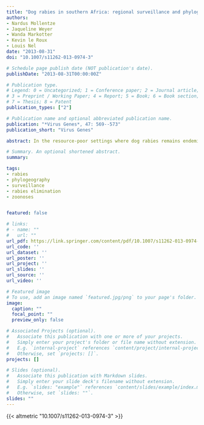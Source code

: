 ```yaml
---
title: "Dog rabies in southern Africa: regional surveillance and phylogeographical analyses are an important component of control and elimination strategies"
authors:
- Nardus Mollentze
- Jaqueline Weyer
- Wanda Markotter
- Kevin le Roux
- Louis Nel
date: "2013-08-31"
doi: "10.1007/s11262-013-0974-3"

# Schedule page publish date (NOT publication's date).
publishDate: "2013-08-31T00:00:00Z"

# Publication type.
# Legend: 0 = Uncategorized; 1 = Conference paper; 2 = Journal article;
# 3 = Preprint / Working Paper; 4 = Report; 5 = Book; 6 = Book section;
# 7 = Thesis; 8 = Patent
publication_types: ["2"]

# Publication name and optional abbreviated publication name.
publication: "*Virus Genes*, 47: 569--573"
publication_short: "Virus Genes"

abstract: In the resource-poor settings where dog rabies remains endemic, the demonstration of a need to divert scarce funds towards exhaustive surveillance activities is no easy task. Here, we investigate a recent case of human rabies in South Africa, which generated much public interest and wide media coverage. One of the factors contributing to the hype was an uncertainty about the geographical origin of the infection. This provided an opportunity to highlight the importance of increased regional surveillance and basic phylogeographical analyses in rabies control and elimination strategies. Our aim was to elucidate the origins of the virus responsible for this case, as the patient was from a well-vaccinated area that had been free from dog rabies cases for many years. The phylogeographical techniques that we applied would also be most useful in any end-stage infectious disease control programme, specifically in verifying the source of novel cases in order to rapidly respond towards maintaining the integrity of disease-free areas. The most likely origin of our case was shown to be from outside the disease-free area and indeed from outside the country of South Africa. We conclude that phylogeographical techniques can provide rapid and statistically rigorous answers to epidemiologically pertinent questions that impact on disease control strategies and resource allocation, but this will require coordinated regional surveillance practices.

# Summary. An optional shortened abstract.
summary: 

tags:
- rabies
- phylogeography
- surveillance
- rabies elimination
- zoonoses


featured: false

# links:
# - name: ""
#   url: ""
url_pdf: https://link.springer.com/content/pdf/10.1007/s11262-013-0974-3.pdf
url_code: ''
url_dataset: ''
url_poster: ''
url_project: ''
url_slides: ''
url_source: ''
url_video: ''

# Featured image
# To use, add an image named `featured.jpg/png` to your page's folder. 
image:
  caption: ""
  focal_point: ""
  preview_only: false

# Associated Projects (optional).
#   Associate this publication with one or more of your projects.
#   Simply enter your project's folder or file name without extension.
#   E.g. `internal-project` references `content/project/internal-project/index.md`.
#   Otherwise, set `projects: []`.
projects: []

# Slides (optional).
#   Associate this publication with Markdown slides.
#   Simply enter your slide deck's filename without extension.
#   E.g. `slides: "example"` references `content/slides/example/index.md`.
#   Otherwise, set `slides: ""`.
slides: ""
---
```


{{< altmetric "10.1007/s11262-013-0974-3" >}}